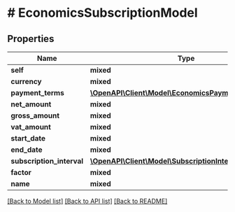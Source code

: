 # # EconomicsSubscriptionModel

## Properties

Name | Type | Description | Notes
------------ | ------------- | ------------- | -------------
**self** | **mixed** |  | [optional]
**currency** | **mixed** |  |
**payment_terms** | [**\OpenAPI\Client\Model\EconomicsPaymentTermsModel**](EconomicsPaymentTermsModel.md) |  |
**net_amount** | **mixed** |  |
**gross_amount** | **mixed** |  |
**vat_amount** | **mixed** |  |
**start_date** | **mixed** |  |
**end_date** | **mixed** |  |
**subscription_interval** | [**\OpenAPI\Client\Model\SubscriptionIntervalEnum**](SubscriptionIntervalEnum.md) |  |
**factor** | **mixed** |  |
**name** | **mixed** |  |

[[Back to Model list]](../../README.md#models) [[Back to API list]](../../README.md#endpoints) [[Back to README]](../../README.md)

